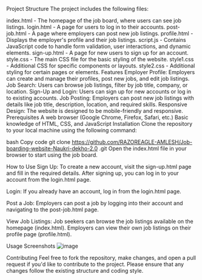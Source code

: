 Project Structure
The project includes the following files:

index.html - The homepage of the job board, where users can see job listings.
login.html - A page for users to log in to their accounts.
post-job.html - A page where employers can post new job listings.
profile.html - Displays the employer's profile and their job listings.
script.js - Contains JavaScript code to handle form validation, user interactions, and dynamic elements.
sign-up.html - A page for new users to sign up for an account.
style.css - The main CSS file for the basic styling of the website.
style1.css - Additional CSS for specific components or layouts.
style2.css - Additional styling for certain pages or elements.
Features
Employer Profile: Employers can create and manage their profiles, post new jobs, and edit job listings.
Job Search: Users can browse job listings, filter by job title, company, or location.
Sign-Up and Login: Users can sign up for new accounts or log in to existing accounts.
Job Posting: Employers can post new job listings with details like job title, description, location, and required skills.
Responsive Design: The website is designed to be mobile-friendly and responsive.
Prerequisites
A web browser (Google Chrome, Firefox, Safari, etc.)
Basic knowledge of HTML, CSS, and JavaScript
Installation
Clone the repository to your local machine using the following command:

bash
Copy code
git clone https://github.com/RAZOREAGLE-AMLESH/Job-boarding-website-Naukri-dekho-2.0
.git
Open the index.html file in your browser to start using the job board.

How to Use
Sign Up: To create a new account, visit the sign-up.html page and fill in the required details. After signing up, you can log in to your account from the login.html page.

Login: If you already have an account, log in from the login.html page.

Post a Job: Employers can post a job by logging into their account and navigating to the post-job.html page.

View Job Listings: Job seekers can browse the job listings available on the homepage (index.html). Employers can view their own job listings on their profile page (profile.html).

Usage Screenshots
![image](https://github.com/user-attachments/assets/cf2646e0-b2fd-4520-ac7a-4a805d9b37ed)


Contributing
Feel free to fork the repository, make changes, and open a pull request if you'd like to contribute to the project. Please ensure that any changes follow the existing structure and coding style.
